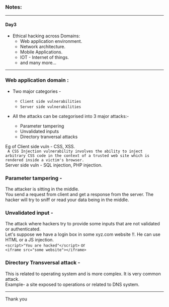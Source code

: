 ### Notes:

---

#### Day3

* Ethical hacking across Domains:
  * Web application environment.
  * Network architecture.
  * Mobile Applications.
  * IOT - Internet of things.
  * and many more...

---

### Web application domain : 


* Two major categories -
  * `Client side vulnerabilities`
  * `Server side vulnerabilities`

* All the attacks can be categorised into 3 major attacks:-
  * Parameter tampering
  * Unvalidated inputs
  * Directory tranversal attacks  



Eg of Client side vuln - CSS, XSS.  
` A CSS Injection vulnerability involves the ability to inject arbitrary CSS code in the context of a trusted web site which is rendered inside a victim's browser.`  
Server side vuln - SQL injection, PHP injection.

### Parameter tampering - 
The attacker is sitting in the middle.    
You send a request from client and get a response from the server. The hacker will try to sniff or read your data being in the middle.  

### Unvalidated input -
The attack where hackers try to provide some inputs that are not validated or authenticated.  
Let's suppose we have a login box in some xyz.com website !!. He can use HTML or a JS injection.   
`<script>"You are hacked"</script>` or  
`<iframe src="some website"></iframe>`

### Directory Transversal attack -
This is related to operating system and is more complex. It is very common attack.   
Example- a site exposed to operations or related to DNS system.   

---

Thank you
